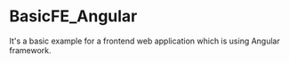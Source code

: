 # BasicFE_Angular
It's a basic example for a frontend web application which is using Angular framework.
